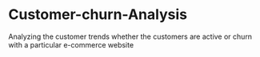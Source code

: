 # Customer-churn-Analysis
Analyzing the customer trends whether the customers are active or churn with a particular e-commerce website
